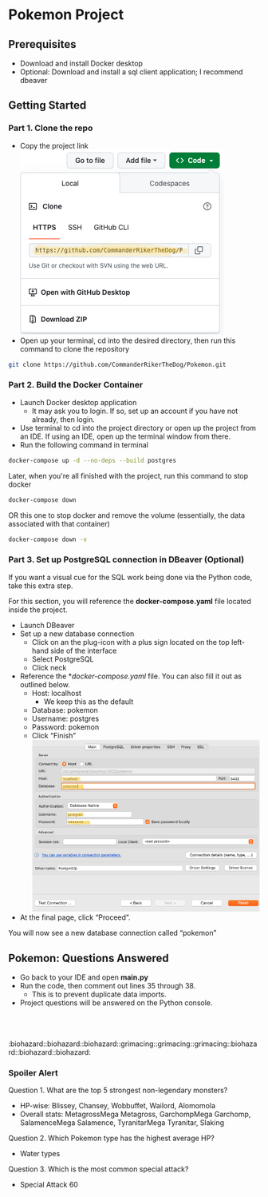# Pokemon Project

## Prerequisites

- Download and install Docker desktop
- Optional: Download and install a sql client application; I recommend dbeaver

## Getting Started
### Part 1. Clone the repo
- Copy the project link <br>
![alt text](images/githublink.png)
- Open up your terminal, cd into the desired directory, then run this command to clone the repository
```bash 
git clone https://github.com/CommanderRikerTheDog/Pokemon.git
```

### Part 2. Build the Docker Container
- Launch Docker desktop application
    - It may ask you to login. If so, set up an account if you have not already, then login.
- Use terminal to cd into the project directory or open up the project from an IDE. If using an IDE, open up the terminal window from there.
- Run the following command in terminal

```bash
docker-compose up -d --no-deps --build postgres
```

Later, when you're all finished with the project, run this command to stop docker 
```bash
docker-compose down
```
OR this one to stop docker and remove the volume (essentially, the data associated with that container)
```bash
docker-compose down -v
```

### Part 3. Set up PostgreSQL connection in DBeaver (Optional)
If you want a visual cue for the SQL work being done via the Python code, take this extra step. 

For this section, you will reference the **docker-compose.yaml** file located inside the project. 
- Launch DBeaver
- Set up a new database connection
    - Click on an the plug-icon with a plus sign located on the top left-hand side of the interface
   - Select PostgreSQL
   - Click neck
- Reference the **docker-compose.yaml* file. You can also fill it out as outlined below. 
    - Host: localhost
        - We keep this as the default
    - Database: pokemon
    - Username: postgres
    - Password: pokemon
    - Click “Finish”<br>
    ![alt text](images/dbeaver.png)
- At the final page, click “Proceed”.

You will now see a new database connection called “pokemon”

## Pokemon: Questions Answered
- Go back to your IDE and open **main.py**
- Run the code, then comment out lines 35 through 38.
    - This is to prevent duplicate data imports.
- Project questions will be answered on the Python console.

<br>
<br>
<br>
:biohazard::biohazard::biohazard::grimacing::grimacing::grimacing::biohazard::biohazard::biohazard:<br>

### Spoiler Alert
Question 1. What are the top 5 strongest non-legendary monsters? <br>
- HP-wise: Blissey, Chansey, Wobbuffet, Wailord, Alomomola
- Overall stats: MetagrossMega Metagross, GarchompMega Garchomp, SalamenceMega Salamence, TyranitarMega Tyranitar, Slaking

Question 2. Which Pokemon type has the highest average HP?
- Water types

Question 3. Which is the most common special attack?
- Special Attack 60

